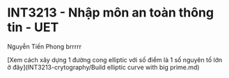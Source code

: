# INT3213 - Nhập môn an toàn thông tin - UET
Nguyễn Tiến Phong brrrrr

[Xem cách xây dựng 1 đường cong elliptic với số điểm là 1 số nguyên tố lớn ở đây](INT3213-crytography/Build elliptic curve with big prime.md)
